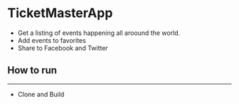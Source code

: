 # TicketMasterApp
- Get a listing of events happening all aroound the world.
- Add events to favorites
- Share to Facebook and Twitter


## How to run
---
- Clone and Build

